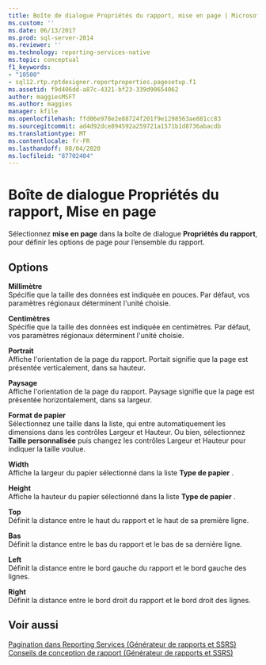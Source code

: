 ```yaml
---
title: Boîte de dialogue Propriétés du rapport, mise en page | Microsoft Docs
ms.custom: ''
ms.date: 06/13/2017
ms.prod: sql-server-2014
ms.reviewer: ''
ms.technology: reporting-services-native
ms.topic: conceptual
f1_keywords:
- "10500"
- sql12.rtp.rptdesigner.reportproperties.pagesetup.f1
ms.assetid: f9d406dd-a87c-4321-bf23-339d90654062
author: maggiesMSFT
ms.author: maggies
manager: kfile
ms.openlocfilehash: ffd06e978e2e88724f201f9e1298563ae881cc83
ms.sourcegitcommit: ad4d92dce894592a259721a1571b1d8736abacdb
ms.translationtype: MT
ms.contentlocale: fr-FR
ms.lasthandoff: 08/04/2020
ms.locfileid: "87702404"
---
```

# <a name="report-properties-dialog-box-page-setup"></a>Boîte de dialogue Propriétés du rapport, Mise en page
  Sélectionnez **mise en page** dans la boîte de dialogue **Propriétés du rapport**, pour définir les options de page pour l’ensemble du rapport.  
  
## <a name="options"></a>Options  
 **Millimètre**  
 Spécifie que la taille des données est indiquée en pouces. Par défaut, vos paramètres régionaux déterminent l'unité choisie.  
  
 **Centimètres**  
 Spécifie que la taille des données est indiquée en centimètres. Par défaut, vos paramètres régionaux déterminent l'unité choisie.  
  
 **Portrait**  
 Affiche l'orientation de la page du rapport. Portait signifie que la page est présentée verticalement, dans sa hauteur.  
  
 **Paysage**  
 Affiche l'orientation de la page du rapport. Paysage signifie que la page est présentée horizontalement, dans sa largeur.  
  
 **Format de papier**  
 Sélectionnez une taille dans la liste, qui entre automatiquement les dimensions dans les contrôles Largeur et Hauteur. Ou bien, sélectionnez **Taille personnalisée** puis changez les contrôles Largeur et Hauteur pour indiquer la taille voulue.  
  
 **Width**  
 Affiche la largeur du papier sélectionné dans la liste **Type de papier** .  
  
 **Height**  
 Affiche la hauteur du papier sélectionné dans la liste **Type de papier** .  
  
 **Top**  
 Définit la distance entre le haut du rapport et le haut de sa première ligne.  
  
 **Bas**  
 Définit la distance entre le bas du rapport et le bas de sa dernière ligne.  
  
 **Left**  
 Définit la distance entre le bord gauche du rapport et le bord gauche des lignes.  
  
 **Right**  
 Définit la distance entre le bord droit du rapport et le bord droit des lignes.  
  
## <a name="see-also"></a>Voir aussi  
 [Pagination dans Reporting Services &#40;Générateur de rapports et SSRS&#41;](report-design/pagination-in-reporting-services-report-builder-and-ssrs.md)   
 [Conseils de conception de rapport &#40;Générateur de rapports et SSRS&#41;](report-design/report-design-tips-report-builder-and-ssrs.md)  
  
  

